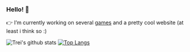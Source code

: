 ### Hello! 👋
👉 I’m currently working on several [games](https://treixatek.itch.io/jaws-of-hunt) and a pretty cool website (at least i think so :)

![Trei's github stats](https://github-readme-stats.vercel.app/api?username=Treixatek&&hide=issues,stars&count_private=true&show_icons=true&bg_color=161b24&hide_border=true&title_color=bbc3d0&text_color=838d9d&icon_color=ffcf5f)
[![Top Langs](https://github-readme-stats.vercel.app/api/top-langs/?username=Treixatek&layout=compact&langs_count=4&hide=hlsl,shaderlab,glsl,c,python&bg_color=161b24&hide_border=true&title_color=bbc3d0&text_color=838d9d)](https://github.com/anuraghazra/github-readme-stats)
